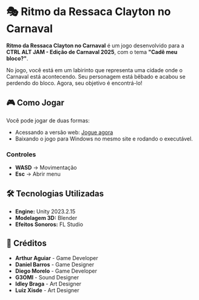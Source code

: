 # 🎭 Ritmo da Ressaca Clayton no Carnaval  

**Ritmo da Ressaca Clayton no Carnaval** é um jogo desenvolvido para a **CTRL ALT JAM - Edição de Carnaval 2025**, com o tema **"Cadê meu bloco?"**.  

No jogo, você está em um labirinto que representa uma cidade onde o Carnaval está acontecendo. Seu personagem está bêbado e acabou se perdendo do bloco. Agora, seu objetivo é encontrá-lo!  

## 🎮 Como Jogar  

Você pode jogar de duas formas:  
- Acessando a versão web: [Jogue agora](https://art109.itch.io/ritmo-da-ressaca-clayton)  
- Baixando o jogo para Windows no mesmo site e rodando o executável.  

### Controles  
- **WASD** → Movimentação  
- **Esc** → Abrir menu  

## 🛠️ Tecnologias Utilizadas  
- **Engine:** Unity 2023.2.15  
- **Modelagem 3D:** Blender  
- **Efeitos Sonoros:** FL Studio  

## 👥 Créditos  

- **Arthur Aguiar** - Game Developer  
- **Daniel Barros** - Game Designer  
- **Diego Morelo** - Game Developer  
- **G3OMI** - Sound Designer  
- **Idley Braga** - Art Designer  
- **Luiz Xisde** - Art Designer  
